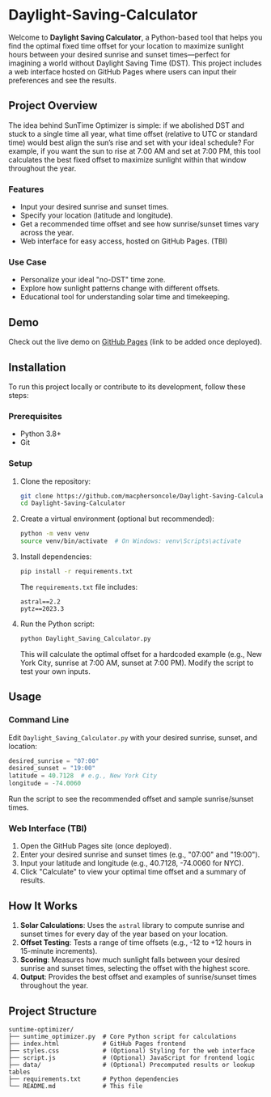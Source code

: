# Daylight-Saving-Calculator

Welcome to **Daylight Saving Calculator**, a Python-based tool that helps you find the optimal fixed time offset for your location to maximize sunlight hours between your desired sunrise and sunset times—perfect for imagining a world without Daylight Saving Time (DST). This project includes a web interface hosted on GitHub Pages where users can input their preferences and see the results.

## Project Overview

The idea behind SunTime Optimizer is simple: if we abolished DST and stuck to a single time all year, what time offset (relative to UTC or standard time) would best align the sun’s rise and set with your ideal schedule? For example, if you want the sun to rise at 7:00 AM and set at 7:00 PM, this tool calculates the best fixed offset to maximize sunlight within that window throughout the year.

### Features

- Input your desired sunrise and sunset times.
- Specify your location (latitude and longitude).
- Get a recommended time offset and see how sunrise/sunset times vary across the year.
- Web interface for easy access, hosted on GitHub Pages. (TBI)

### Use Case

- Personalize your ideal "no-DST" time zone.
- Explore how sunlight patterns change with different offsets.
- Educational tool for understanding solar time and timekeeping.

## Demo

Check out the live demo on [GitHub Pages]() (link to be added once deployed).

## Installation

To run this project locally or contribute to its development, follow these steps:

### Prerequisites

- Python 3.8+
- Git
 
### Setup

1. Clone the repository:

    ```bash
    git clone https://github.com/macphersoncole/Daylight-Saving-Calculator.git
    cd Daylight-Saving-Calculator
    ```

2. Create a virtual environment (optional but recommended):

    ```bash
    python -m venv venv
    source venv/bin/activate  # On Windows: venv\Scripts\activate
    ```

3. Install dependencies:

    ```bash
    pip install -r requirements.txt
    ```
  
    The `requirements.txt` file includes:
    
    ```text
    astral==2.2
    pytz==2023.3
    ```

4. Run the Python script:

    ```bash
    python Daylight_Saving_Calculator.py
    ```
    
    This will calculate the optimal offset for a hardcoded example (e.g., New York City, sunrise at 7:00 AM, sunset at 7:00 PM). Modify the script to test your own inputs.

## Usage

### Command Line

Edit `Daylight_Saving_Calculator.py` with your desired sunrise, sunset, and location:

```Python
desired_sunrise = "07:00"
desired_sunset = "19:00"
latitude = 40.7128  # e.g., New York City
longitude = -74.0060
```

Run the script to see the recommended offset and sample sunrise/sunset times.

### Web Interface (TBI)
1. Open the GitHub Pages site (once deployed).
2. Enter your desired sunrise and sunset times (e.g., "07:00" and "19:00").
3. Input your latitude and longitude (e.g., 40.7128, -74.0060 for NYC).
4. Click "Calculate" to view your optimal time offset and a summary of results.

## How It Works

1. **Solar Calculations**: Uses the `astral` library to compute sunrise and sunset times for every day of the year based on your location.
2. **Offset Testing**: Tests a range of time offsets (e.g., -12 to +12 hours in 15-minute increments).
3. **Scoring**: Measures how much sunlight falls between your desired sunrise and sunset times, selecting the offset with the highest score.
4. **Output**: Provides the best offset and examples of sunrise/sunset times throughout the year.

## Project Structure

```text
suntime-optimizer/
├── suntime_optimizer.py  # Core Python script for calculations
├── index.html            # GitHub Pages frontend
├── styles.css            # (Optional) Styling for the web interface
├── script.js             # (Optional) JavaScript for frontend logic
├── data/                 # (Optional) Precomputed results or lookup tables
├── requirements.txt      # Python dependencies
└── README.md             # This file
```
